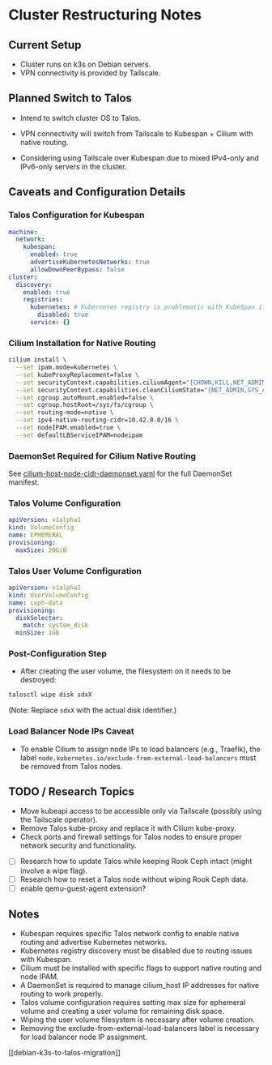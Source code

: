 # Cluster Restructuring Notes

## Current Setup
- Cluster runs on k3s on Debian servers.
- VPN connectivity is provided by Tailscale.

## Planned Switch to Talos
- Intend to switch cluster OS to Talos.
- VPN connectivity will switch from Tailscale to Kubespan + Cilium with native routing.

- Considering using Tailscale over Kubespan due to mixed IPv4-only and IPv6-only servers in the cluster.

## Caveats and Configuration Details

### Talos Configuration for Kubespan
```yaml
machine:
  network:
    kubespan:
      enabled: true
      advertiseKubernetesNetworks: true
      allowDownPeerBypass: false
cluster:
  discovery:
    enabled: true
    registries:
      kubernetes: # Kubernetes registry is problematic with KubeSpan if the control plane endpoint is routeable itself via KubeSpan.
        disabled: true
      service: {}
```

### Cilium Installation for Native Routing
```bash
cilium install \
  --set ipam.mode=kubernetes \
  --set kubeProxyReplacement=false \
  --set securityContext.capabilities.ciliumAgent="{CHOWN,KILL,NET_ADMIN,NET_RAW,IPC_LOCK,SYS_ADMIN,SYS_RESOURCE,DAC_OVERRIDE,FOWNER,SETGID,SETUID}" \
  --set securityContext.capabilities.cleanCiliumState="{NET_ADMIN,SYS_ADMIN,SYS_RESOURCE}" \
  --set cgroup.autoMount.enabled=false \
  --set cgroup.hostRoot=/sys/fs/cgroup \
  --set routing-mode=native \
  --set ipv4-native-routing-cidr=10.42.0.0/16 \
  --set nodeIPAM.enabled=true \
  --set defaultLBServiceIPAM=nodeipam
```

### DaemonSet Required for Cilium Native Routing

See [cilium-host-node-cidr-daemonset.yaml](./cilium-host-node-cidr-daemonset.yaml) for the full DaemonSet manifest.

### Talos Volume Configuration
```yaml
apiVersion: v1alpha1
kind: VolumeConfig
name: EPHEMERAL
provisioning:
  maxSize: 20GiB
```

### Talos User Volume Configuration
```yaml
apiVersion: v1alpha1
kind: UserVolumeConfig
name: ceph-data
provisioning:
  diskSelector:
    match: system_disk
  minSize: 1GB
```

### Post-Configuration Step
- After creating the user volume, the filesystem on it needs to be destroyed:
```bash
talosctl wipe disk sdxX
```
(Note: Replace `sdxX` with the actual disk identifier.)

### Load Balancer Node IPs Caveat
- To enable Cilium to assign node IPs to load balancers (e.g., Traefik), the label `node.kubernetes.io/exclude-from-external-load-balancers` must be removed from Talos nodes.

## TODO / Research Topics
- Move kubeapi access to be accessible only via Tailscale (possibly using the Tailscale operator).
- Remove Talos kube-proxy and replace it with Cilium kube-proxy.
- Check ports and firewall settings for Talos nodes to ensure proper network security and functionality.
- [ ] Research how to update Talos while keeping Rook Ceph intact (might involve a wipe flag).
- [ ] Research how to reset a Talos node without wiping Rook Ceph data.
- [ ] enable qemu-guest-agent extension?

## Notes
- Kubespan requires specific Talos network config to enable native routing and advertise Kubernetes networks.
- Kubernetes registry discovery must be disabled due to routing issues with Kubespan.
- Cilium must be installed with specific flags to support native routing and node IPAM.
- A DaemonSet is required to manage cilium_host IP addresses for native routing to work properly.
- Talos volume configuration requires setting max size for ephemeral volume and creating a user volume for remaining disk space.
- Wiping the user volume filesystem is necessary after volume creation.
- Removing the exclude-from-external-load-balancers label is necessary for load balancer node IP assignment.

[[debian-k3s-to-talos-migration]]